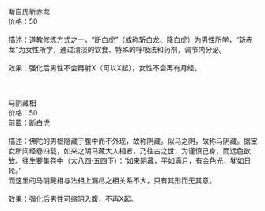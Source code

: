 <title>断白虎斩赤龙</title>
<meta name="GENERATOR" content="WinCHM">
<meta http-equiv="Content-Type" content="text/html; charset=gb2312">
<br>断白虎斩赤龙 
<br>价格：50
<br>
<br>描述：道教修炼方式之一，“断白虎”（或称斩白龙、降白虎）为男性所学，“斩赤龙”为女性所学，通过清淡的饮食、特殊的呼吸法和药剂，调节内分泌。
<br>
<br>效果：强化后男性不会再射X（可以X起），女性不会再有月经。
<br>
<br>
<br>
<br>马阴藏相
<br>价格：50
<br>前置：断白虎
<br>
<br>描述：佛陀的男根隐藏于腹中而不外现，故称阴藏。似马之阴，故称马阴藏。据宝女所问经卷四载，如来之阴马藏大人相者，乃往古之世，为谨慎己身，而远色欲故。往生要集卷中（大八四·五四下）：‘如来阴藏，平如满月，有金色光，犹如日轮。’
<br>而这里的马阴藏相与法相上漏尽之相关系不大，只有其形而无其意。
<br>
<br>效果：强化后男性可缩阴入腹，不再X起。